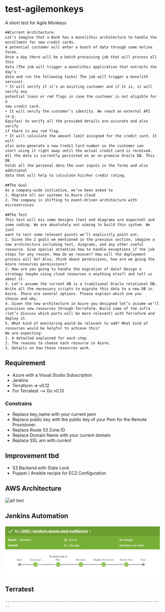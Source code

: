 # test-agilemonkeys
A short test for Agile Monkeys


```
##Current Architecture.
Let’s imagine that a Bank has a monolithic architecture to handle the
enrollment for new credit cards.
A potential customer will enter a bunch of data through some online forms.
Once a day there will be a batch processing job that will process all this
data (The job will trigger a monolithic application that extracts the day’s
data and run the following tasks) The job will trigger a monolith service).
• It will verify if it’s an existing customer and if it is, it will verify any
potential loans or red flags in case the customer is not eligible for a
new credit card.
• It will verify the customer’s identity. We reach an external API (e.g.
Equifax) to verify all the provided details are accurate and also verify
if there is any red flag.
• It will calculate the amount limit assigned for the credit card. It will
also auto-generate a new Credit Card number so the customer can
start using it right away until the actual credit card is received.
All the data is currently persisted on an on-premise Oracle DB. This DB
holds all the personal data the user inputs in the forms and also additional
data that will help to calculate his/her credit rating.

##The Goal
As a company-wide initiative, we’ve been asked to
1. Migrate all our systems to Azure cloud
2. The company is shifting to event-driven architecture with
microservices

##The Test
This test will mix some designs (text and diagrams are expected) and
some coding. We are absolutely not aiming to build this system. We just
want to test some relevant points we’ll explicitly point out.
1. Given the 2 goals we mentioned in the previous section, imagine a
new architecture including text, diagrams, and any other useful
resource. Give special attention how to handle exceptions if the job
stops for any reason. How do we recover? How will the deployment
process will be? Also, think about permissions, how are we going the
Azure resources permissions?
2. How are you going to handle the migration of data? Design a
strategy (maybe using cloud resources o anything else?) and tell us
about it.
3. Let’s assume the current DB is a traditional Oracle relational DB.
Write all the necessary scripts to migrate this data to a new DB in
Azure. There are several options. Please explain which one you
choose and why.
4. Given the new architecture in Azure you designed let’s assume we’ll
provision new resources through Terraform. Build some of the infra
(let’s discuss which parts will be more relevant) with Terraform and
deploy it.
5. What kind of monitoring would be relevant to add? What kind of
resources would be helpful to achieve this?
We are expecting:
1. A detailed explained for each step
2. The reasons to choose each resource in Azure.
3. Details on how those resources work. 
```

## Requirement
* Azure with a Visual Studio Subscription
* Jenkins
* Terraform => v0.12
* For Terratest --> Go v0.13

### Constrains
* Replace key_name with your current pem
* Replace public key with the public key of your Pem for the Remote Provisioner.
* Replace Route 53 Zone ID
* Replace Domain Name with your current domain
* Replace SSL arn with current 

## Improvement tbd
* S3 Backend with State Lock
* Puppet / Ansible recipie for EC2 Configuration

## AWS Architecture
![alt text](/images/them.png "AWS diagram")

## Jenkins Automation
![alt text](/images/them_terratest.png "AWS diagram")

## Terratest
```
------------------------------------------------------------------------



```
